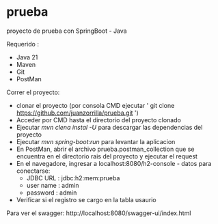 # prueba
proyecto de prueba con SpringBoot - Java

Requerido : 
*  Java 21
*  Maven
*  Git
*  PostMan

Correr el proyecto:
*  clonar el proyecto (por consola CMD ejecutar ' git clone https://github.com/juanzorrilla/prueba.git ')
*  Acceder por CMD hasta el directorio del proyecto clonado
*  Ejecutar *mvn clena instal -U* para descargar las dependencias del proyecto
*  Ejecutar *mvn spring-boot:run* para levantar la aplicacion
*  En PostMan, abrir el archivo prueba.postman_collection que se encuentra en el directorio rais del proyecto y ejecutar el request
*  En el navegadore, ingresar a localhost:8080/h2-console - datos para conectarse:
    - JDBC URL : jdbc:h2:mem:prueba
    - user name : admin
    - password : admin
* Verificar si el registro se cargo en la tabla usaurio

Para ver el swagger:
http://localhost:8080/swagger-ui/index.html
